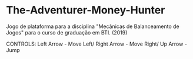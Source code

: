 # The-Adventurer-Money-Hunter

Jogo de plataforma para a disciplina "Mecânicas de Balanceamento de Jogos" para o curso de graduação em BTI. (2019)

CONTROLS:
Left Arrow - Move Left/
Right Arrow - Move Right/
Up Arrow - Jump
